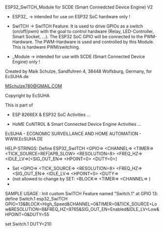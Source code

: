 ESP32_SwITCH_Module for SCDE (Smart Connedcted Device Engine) V2

- ESP32_ -> intended for use on ESP32 SoC hardware only ! 

- SwITCH -> SwITCH Feature. It is used to drive GPIOs as a switch (on/off/pwm) with the goal to control hardware
(Relay, LED-Controller, Smart Socket, ...). The ESP32 SoC GPIO will be connected to the PWM-Hardware.
The PWM-Hardware is used and controlled by this Module. This is hardware PWM/switching.

- _Module -> intended for use with SCDE (Smart Connected Device Engine) only !


Created by Maik Schulze, Sandfuhren 4, 38448 Wolfsburg, Germany, for EcSUHA.de

MSchulze780@GMAIL.COM

Copyright by EcSUHA

This is part of

- ESP 8266EX & ESP32 SoC Activities ...

- HoME CoNTROL & Smart Connected Device Engine Activities ...
 
EcSUHA - ECONOMIC SURVEILLANCE AND HOME AUTOMATION - WWW.EcSUHA.DE
   
   
  HELP-STRINGS:
  Define <Def-Name> ESP32_SwITCH <GPIO=> <CHANNEL=> <TIMER=> <TICK_SOURCE=REF|APB_SLOW> <RESOLUTION=8> <FREQ_HZ=> <IDLE_LV=>[<SIG_OUT_EN=> <HPOINT=0> <DUTY=0>]
 * Set <Def-Name> <GPIO=> <TICK_SOURCE=> <RESOLUTION=8> <FREQ_HZ=> <SIG_OUT_EN=> <IDLE_LV=> <HPOINT=0> <DUTY=>
 * (not allowed to change by SET: <BLOCK=> <TIMER=> <CHANNEL=> )
 *
 
 SAMPLE USAGE :
 Init custom SwITCH Feature named "Switch.1" at GPIO 13:
 define Switch.1 esp32_SwITCH GPIO=13&BLOCK=High_Speed&CHANNEL=0&TIMER=0&TICK_SOURCE=Low&RESOLUTION=8&FREQ_HZ=9765&SIG_OUT_EN=Enabled&IDLE_LV=Low&HPOINT=0&DUTY=55
 
 set Switch.1 DUTY=210
 
 
 

